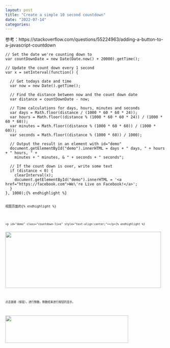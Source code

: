 ```yaml
---
layout: post
title: "Create a simple 10 second countdown"
date: "2022-07-14"
categories: 
---
```

<p>参考：https://stackoverflow.com/questions/55224963/adding-a-button-to-a-javascript-countdown</p>

<pre class="snippet-code-js lang-js s-code-block">
<code class="hljs language-javascript"><span class="hljs-comment">// Set the date we&#39;re counting down to</span>
<span class="hljs-keyword">var</span> countDownDate = <span class="hljs-keyword">new</span> <span class="hljs-title class_">Date</span>(<span class="hljs-title class_">Date</span>.<span class="hljs-title function_">now</span>() + <span class="hljs-number">20000</span>).<span class="hljs-title function_">getTime</span>();

<span class="hljs-comment">// Update the count down every 1 second</span>
<span class="hljs-keyword">var</span> x = <span class="hljs-built_in">setInterval</span>(<span class="hljs-keyword">function</span>() {

  <span class="hljs-comment">// Get todays date and time</span>
  <span class="hljs-keyword">var</span> now = <span class="hljs-keyword">new</span> <span class="hljs-title class_">Date</span>().<span class="hljs-title function_">getTime</span>();

  <span class="hljs-comment">// Find the distance between now and the count down date</span>
  <span class="hljs-keyword">var</span> distance = countDownDate - now;

  <span class="hljs-comment">// Time calculations for days, hours, minutes and seconds</span>
  <span class="hljs-keyword">var</span> days = <span class="hljs-title class_">Math</span>.<span class="hljs-title function_">floor</span>(distance / (<span class="hljs-number">1000</span> * <span class="hljs-number">60</span> * <span class="hljs-number">60</span> * <span class="hljs-number">24</span>));
  <span class="hljs-keyword">var</span> hours = <span class="hljs-title class_">Math</span>.<span class="hljs-title function_">floor</span>((distance % (<span class="hljs-number">1000</span> * <span class="hljs-number">60</span> * <span class="hljs-number">60</span> * <span class="hljs-number">24</span>)) / (<span class="hljs-number">1000</span> * <span class="hljs-number">60</span> * <span class="hljs-number">60</span>));
  <span class="hljs-keyword">var</span> minutes = <span class="hljs-title class_">Math</span>.<span class="hljs-title function_">floor</span>((distance % (<span class="hljs-number">1000</span> * <span class="hljs-number">60</span> * <span class="hljs-number">60</span>)) / (<span class="hljs-number">1000</span> * <span class="hljs-number">60</span>));
  <span class="hljs-keyword">var</span> seconds = <span class="hljs-title class_">Math</span>.<span class="hljs-title function_">floor</span>((distance % (<span class="hljs-number">1000</span> * <span class="hljs-number">60</span>)) / <span class="hljs-number">1000</span>);

  <span class="hljs-comment">// Output the result in an element with id=&quot;demo&quot;</span>
  <span class="hljs-variable language_">document</span>.<span class="hljs-title function_">getElementById</span>(<span class="hljs-string">&quot;demo&quot;</span>).<span class="hljs-property">innerHTML</span> = days + <span class="hljs-string">&quot; days, &quot;</span> + hours + <span class="hljs-string">&quot; hours, &quot;</span> +
    minutes + <span class="hljs-string">&quot; minutes, &amp; &quot;</span> + seconds + <span class="hljs-string">&quot; seconds&quot;</span>;

  <span class="hljs-comment">// If the count down is over, write some text </span>
  <span class="hljs-keyword">if</span> (distance &lt; <span class="hljs-number">0</span>) {
    <span class="hljs-built_in">clearInterval</span>(x);
    <span class="hljs-variable language_">document</span>.<span class="hljs-title function_">getElementById</span>(<span class="hljs-string">&quot;demo&quot;</span>).<span class="hljs-property">innerHTML</span> = <span class="hljs-string">&#39;&lt;a href=&quot;https://facebook.com&quot;&gt;We\&#39;re Live on Facebook!&lt;/a&gt;&#39;</span>;
  }
}, <span class="hljs-number">1000</span>);{% endhighlight %}

<p><code class="hljs language-javascript">视图页面的{% endhighlight %}</p>

<pre class="snippet-code-html lang-html s-code-block">
<code class="hljs language-xml"><span class="hljs-tag">&lt;<span class="hljs-name">p</span> <span class="hljs-attr">id</span>=<span class="hljs-string">&quot;demo&quot;</span> <span class="hljs-attr">class</span>=<span class="hljs-string">&quot;countdown-live&quot;</span> <span class="hljs-attr">style</span>=<span class="hljs-string">&quot;text-align:center;&quot;</span>&gt;</span><span class="hljs-tag">&lt;/<span class="hljs-name">p</span>&gt;</span>{% endhighlight %}

<p><img height="176" src="/uploads/ckeditor/pictures/92/image-20220714093135-2.png" width="489" /></p>

<p>点击链接（按钮），进行倒数，倒数结束进行按钮的显示。</p>

<p><img height="86" src="/uploads/ckeditor/pictures/93/image-20220714093353-3.png" width="386" /></p>

